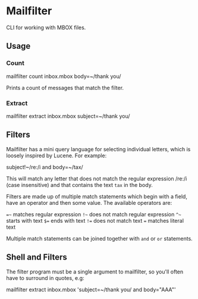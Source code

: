 # Mailfilter

CLI for working with MBOX files.

## Usage

### Count

  mailfilter count inbox.mbox body=~/thank you/

Prints a count of messages that match the filter.

### Extract

  mailfilter extract inbox.mbox subject=~/thank you/

## Filters

Mailfilter has a mini query language for selecting individual letters, which is
loosely inspired by Lucene. For example:

  subject!~/re:/i and body=~/tax/

This will match any letter that does not match the regular expression /re:/i
(case insensitive) and that contains the text `tax` in the body.

Filters are made up of multiple match statements which begin with a field, have
an operator and then some value. The available operators are:

  `=~` matches regular expression
  `!~` does not match regular expression
  `^~` starts with text
  `$=` ends with text
  `!=` does not match text
  `=` matches literal text

Multiple match statements can be joined together with `and` or `or` statements.

## Shell and Filters

The filter program must be a single argument to mailfilter, so you'll often
have to surround in quotes, e.g:

  mailfilter extract inbox.mbox 'subject=~/thank you/ and body="AAA"'
